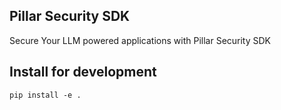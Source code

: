 ## Pillar Security SDK
Secure Your LLM powered applications with Pillar Security SDK

## Install for development

```
pip install -e .
```